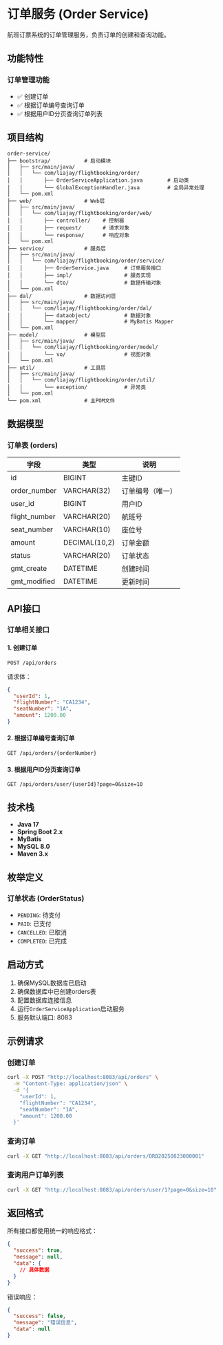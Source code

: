 # 订单服务 (Order Service)

航班订票系统的订单管理服务，负责订单的创建和查询功能。

## 功能特性

### 订单管理功能
- ✅ 创建订单
- ✅ 根据订单编号查询订单
- ✅ 根据用户ID分页查询订单列表

## 项目结构

```
order-service/
├── bootstrap/           # 启动模块
│   ├── src/main/java/
│   │   └── com/liajay/flightbooking/order/
│   │       ├── OrderServiceApplication.java        # 启动类
│   │       └── GlobalExceptionHandler.java         # 全局异常处理
│   └── pom.xml
├── web/                 # Web层
│   ├── src/main/java/
│   │   └── com/liajay/flightbooking/order/web/
│   │       ├── controller/    # 控制器
│   │       ├── request/       # 请求对象
│   │       └── response/      # 响应对象
│   └── pom.xml
├── service/             # 服务层
│   ├── src/main/java/
│   │   └── com/liajay/flightbooking/order/service/
│   │       ├── OrderService.java     # 订单服务接口
│   │       ├── impl/                 # 服务实现
│   │       └── dto/                  # 数据传输对象
│   └── pom.xml
├── dal/                 # 数据访问层
│   ├── src/main/java/
│   │   └── com/liajay/flightbooking/order/dal/
│   │       ├── dataobject/           # 数据对象
│   │       └── mapper/               # MyBatis Mapper
│   └── pom.xml
├── model/               # 模型层
│   ├── src/main/java/
│   │   └── com/liajay/flightbooking/order/model/
│   │       └── vo/                   # 视图对象
│   └── pom.xml
├── util/                # 工具层
│   ├── src/main/java/
│   │   └── com/liajay/flightbooking/order/util/
│   │       └── exception/            # 异常类
│   └── pom.xml
└── pom.xml              # 主POM文件
```

## 数据模型

### 订单表 (orders)
| 字段 | 类型 | 说明 |
|------|------|------|
| id | BIGINT | 主键ID |
| order_number | VARCHAR(32) | 订单编号（唯一） |
| user_id | BIGINT | 用户ID |
| flight_number | VARCHAR(20) | 航班号 |
| seat_number | VARCHAR(10) | 座位号 |
| amount | DECIMAL(10,2) | 订单金额 |
| status | VARCHAR(20) | 订单状态 |
| gmt_create | DATETIME | 创建时间 |
| gmt_modified | DATETIME | 更新时间 |

## API接口

### 订单相关接口

#### 1. 创建订单
```
POST /api/orders
```

请求体：
```json
{
  "userId": 1,
  "flightNumber": "CA1234",
  "seatNumber": "1A",
  "amount": 1200.00
}
```

#### 2. 根据订单编号查询订单
```
GET /api/orders/{orderNumber}
```

#### 3. 根据用户ID分页查询订单
```
GET /api/orders/user/{userId}?page=0&size=10
```

## 技术栈

- **Java 17**
- **Spring Boot 2.x**
- **MyBatis**
- **MySQL 8.0**
- **Maven 3.x**

## 枚举定义

### 订单状态 (OrderStatus)
- `PENDING`: 待支付
- `PAID`: 已支付
- `CANCELLED`: 已取消
- `COMPLETED`: 已完成

## 启动方式

1. 确保MySQL数据库已启动
2. 确保数据库中已创建orders表
3. 配置数据库连接信息
4. 运行`OrderServiceApplication`启动服务
5. 服务默认端口: 8083

## 示例请求

### 创建订单
```bash
curl -X POST "http://localhost:8083/api/orders" \
  -H "Content-Type: application/json" \
  -d '{
    "userId": 1,
    "flightNumber": "CA1234",
    "seatNumber": "1A",
    "amount": 1200.00
  }'
```

### 查询订单
```bash
curl -X GET "http://localhost:8083/api/orders/ORD20250823000001"
```

### 查询用户订单列表
```bash
curl -X GET "http://localhost:8083/api/orders/user/1?page=0&size=10"
```

## 返回格式

所有接口都使用统一的响应格式：

```json
{
  "success": true,
  "message": null,
  "data": {
    // 具体数据
  }
}
```

错误响应：
```json
{
  "success": false,
  "message": "错误信息",
  "data": null
}
```
